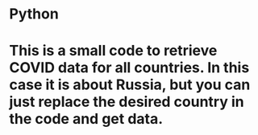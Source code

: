 # Python
# This is a small code to retrieve COVID data for all countries. In this case it is about Russia, but you can just replace the desired country in the code and get data.
